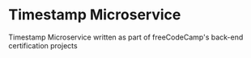 # Timestamp Microservice

Timestamp Microservice written as part of freeCodeCamp's back-end certification projects
